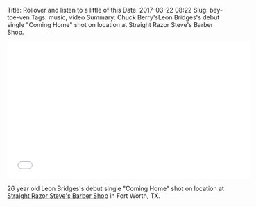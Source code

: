 Title: Rollover and listen to a little of this
Date: 2017-03-22 08:22
Slug: bey-toe-ven
Tags: music, video
Summary: Chuck Berry'sLeon Bridges's debut single "Coming Home" shot on location at Straight Razor Steve's Barber Shop.

<div class="video-container">
  <iframe width="560" height="315" src="//www.youtube.com/embed/hwpxWwUQ9Yk?start=550" frameborder="0" allowfullscreen></iframe>
</div>

26 year old Leon Bridges's debut single "Coming Home" shot on location at <a href="http://www.straightrazorsteve.com">Straight Razor Steve's Barber Shop</a> in Fort Worth, TX.

